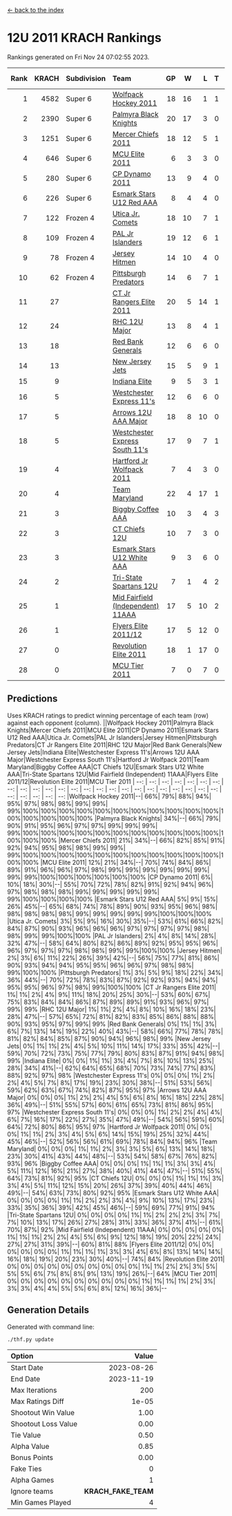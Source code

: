 [<- back to the index](readme.md)
# 12U 2011 KRACH Rankings
Rankings generated on Fri Nov 24 07:02:55 2023.

Rank|KRACH|Subdivision|Team|GP|W|L|T|OTW|OTL|SoS|Exp Wins|Win Diff
---:|---:|:---|:---|---:|---:|---:|---:|---:|---:|---:|---:|---:
1|4582|Super 6|[Wolfpack Hockey 2011](https://gamesheetstats.com/seasons/3664/teams/140937/schedule)|18|16|1|1|0|0|527|17.3|-0.0
2|2390|Super 6|[Palmyra Black Knights](https://gamesheetstats.com/seasons/3664/teams/140949/schedule)|20|17|3|0|0|0|733|17.8|-0.0
3|1251|Super 6|[Mercer Chiefs 2011](https://gamesheetstats.com/seasons/3664/teams/140936/schedule)|18|12|5|1|0|1|1111|13.3|-0.0
4|646|Super 6|[MCU Elite 2011](https://gamesheetstats.com/seasons/3664/teams/140929/schedule)|6|3|3|0|2|0|1674|3.8|-0.0
5|280|Super 6|[CP Dynamo 2011](https://gamesheetstats.com/seasons/3664/teams/140944/schedule)|13|9|4|0|0|0|1007|9.8|-0.0
6|226|Super 6|[Esmark Stars U12 Red AAA](https://gamesheetstats.com/seasons/3664/teams/140951/schedule)|8|4|4|0|1|0|1315|4.8|-0.0
7|122|Frozen 4|[Utica Jr. Comets](https://gamesheetstats.com/seasons/3664/teams/140945/schedule)|18|10|7|1|1|0|885|11.3|-0.0
8|109|Frozen 4|[PAL Jr Islanders](https://gamesheetstats.com/seasons/3664/teams/140943/schedule)|19|12|6|1|2|0|389|13.3|-0.0
9|78|Frozen 4|[Jersey Hitmen](https://gamesheetstats.com/seasons/3664/teams/140938/schedule)|14|10|4|0|1|0|65|10.8|-0.0
10|62|Frozen 4|[Pittsburgh Predators](https://gamesheetstats.com/seasons/3664/teams/140950/schedule)|14|6|7|1|0|0|1109|7.3|-0.0
11|27||[CT Jr Rangers Elite 2011](https://gamesheetstats.com/seasons/3664/teams/140931/schedule)|20|5|14|1|0|1|879|6.3|-0.0
12|24||[RHC 12U Major](https://gamesheetstats.com/seasons/3664/teams/140941/schedule)|13|8|4|1|0|1|37|9.4|0.0
13|18||[Red Bank Generals](https://gamesheetstats.com/seasons/3664/teams/140940/schedule)|12|6|6|0|0|1|71|6.8|-0.0
14|13||[New Jersey Jets](https://gamesheetstats.com/seasons/3664/teams/140939/schedule)|15|5|9|1|2|0|65|6.3|-0.0
15|9||[Indiana Elite](https://gamesheetstats.com/seasons/3664/teams/144353/schedule)|9|5|3|1|0|0|27|6.4|0.0
16|5||[Westchester Express 11's](https://gamesheetstats.com/seasons/3664/teams/140948/schedule)|12|6|6|0|0|1|60|6.9|0.0
17|5||[Arrows 12U AAA Major](https://gamesheetstats.com/seasons/3664/teams/140946/schedule)|18|8|10|0|1|1|58|8.9|0.0
18|5||[Westchester Express South 11's](https://gamesheetstats.com/seasons/3664/teams/140947/schedule)|17|9|7|1|0|0|33|10.4|0.0
19|4||[Hartford Jr Wolfpack 2011](https://gamesheetstats.com/seasons/3664/teams/140935/schedule)|7|4|3|0|1|0|7|4.9|0.0
20|4||[Team Maryland](https://gamesheetstats.com/seasons/3664/teams/140954/schedule)|22|4|17|1|0|2|854|5.4|0.0
21|3||[Biggby Coffee AAA](https://gamesheetstats.com/seasons/3664/teams/144351/schedule)|10|3|4|3|0|0|5|5.4|0.0
22|3||[CT Chiefs 12U](https://gamesheetstats.com/seasons/3664/teams/140934/schedule)|10|7|3|0|1|0|2|7.9|0.0
23|3||[Esmark Stars U12 White AAA](https://gamesheetstats.com/seasons/3664/teams/140952/schedule)|9|3|6|0|0|1|14|3.9|0.0
24|2||[Tri-State Spartans 12U](https://gamesheetstats.com/seasons/3664/teams/144352/schedule)|7|1|4|2|0|0|4|2.9|0.0
25|1||[Mid Fairfield (Independent) 11AAA](https://gamesheetstats.com/seasons/3664/teams/140933/schedule)|17|5|10|2|0|1|12|6.9|0.0
26|1||[Flyers Elite 2011/12](https://gamesheetstats.com/seasons/3664/teams/140942/schedule)|17|5|12|0|0|2|5|5.9|0.0
27|0||[Revolution Elite 2011](https://gamesheetstats.com/seasons/3664/teams/140953/schedule)|18|1|17|0|0|0|6|1.9|0.0
28|0||[MCU Tier 2011](https://gamesheetstats.com/seasons/3664/teams/140932/schedule)|7|0|7|0|0|0|2|0.9|0.0

## Predictions
Uses KRACH ratings to predict winning percentage of each team (row) against each opponent (column).
||Wolfpack Hockey 2011|Palmyra Black Knights|Mercer Chiefs 2011|MCU Elite 2011|CP Dynamo 2011|Esmark Stars U12 Red AAA|Utica Jr. Comets|PAL Jr Islanders|Jersey Hitmen|Pittsburgh Predators|CT Jr Rangers Elite 2011|RHC 12U Major|Red Bank Generals|New Jersey Jets|Indiana Elite|Westchester Express 11's|Arrows 12U AAA Major|Westchester Express South 11's|Hartford Jr Wolfpack 2011|Team Maryland|Biggby Coffee AAA|CT Chiefs 12U|Esmark Stars U12 White AAA|Tri-State Spartans 12U|Mid Fairfield (Independent) 11AAA|Flyers Elite 2011/12|Revolution Elite 2011|MCU Tier 2011
| --: | --: | --: | --: | --: | --: | --: | --: | --: | --: | --: | --: | --: | --: | --: | --: | --: | --: | --: | --: | --: | --: | --: | --: | --: | --: | --: | --: | --: 
|Wolfpack Hockey 2011|--| 66%| 79%| 88%| 94%| 95%| 97%| 98%| 98%| 99%| 99%| 99%|100%|100%|100%|100%|100%|100%|100%|100%|100%|100%|100%|100%|100%|100%|100%|100%
|Palmyra Black Knights| 34%|--| 66%| 79%| 90%| 91%| 95%| 96%| 97%| 97%| 99%| 99%| 99%| 99%|100%|100%|100%|100%|100%|100%|100%|100%|100%|100%|100%|100%|100%|100%
|Mercer Chiefs 2011| 21%| 34%|--| 66%| 82%| 85%| 91%| 92%| 94%| 95%| 98%| 98%| 99%| 99%| 99%|100%|100%|100%|100%|100%|100%|100%|100%|100%|100%|100%|100%|100%
|MCU Elite 2011| 12%| 21%| 34%|--| 70%| 74%| 84%| 86%| 89%| 91%| 96%| 96%| 97%| 98%| 99%| 99%| 99%| 99%| 99%| 99%| 99%| 99%|100%|100%|100%|100%|100%|100%
|CP Dynamo 2011|  6%| 10%| 18%| 30%|--| 55%| 70%| 72%| 78%| 82%| 91%| 92%| 94%| 96%| 97%| 98%| 98%| 98%| 99%| 99%| 99%| 99%| 99%| 99%|100%|100%|100%|100%
|Esmark Stars U12 Red AAA|  5%|  9%| 15%| 26%| 45%|--| 65%| 68%| 74%| 78%| 89%| 90%| 93%| 95%| 96%| 98%| 98%| 98%| 98%| 98%| 99%| 99%| 99%| 99%| 99%|100%|100%|100%
|Utica Jr. Comets|  3%|  5%|  9%| 16%| 30%| 35%|--| 53%| 61%| 66%| 82%| 84%| 87%| 90%| 93%| 96%| 96%| 96%| 97%| 97%| 97%| 97%| 98%| 98%| 99%| 99%|100%|100%
|PAL Jr Islanders|  2%|  4%|  8%| 14%| 28%| 32%| 47%|--| 58%| 64%| 80%| 82%| 86%| 89%| 92%| 95%| 95%| 96%| 96%| 97%| 97%| 97%| 98%| 98%| 99%| 99%|100%|100%
|Jersey Hitmen|  2%|  3%|  6%| 11%| 22%| 26%| 39%| 42%|--| 56%| 75%| 77%| 81%| 86%| 90%| 93%| 94%| 94%| 95%| 95%| 96%| 96%| 97%| 98%| 98%| 99%|100%|100%
|Pittsburgh Predators|  1%|  3%|  5%|  9%| 18%| 22%| 34%| 36%| 44%|--| 70%| 72%| 78%| 83%| 87%| 92%| 92%| 93%| 94%| 94%| 95%| 95%| 96%| 97%| 98%| 99%|100%|100%
|CT Jr Rangers Elite 2011|  1%|  1%|  2%|  4%|  9%| 11%| 18%| 20%| 25%| 30%|--| 53%| 60%| 67%| 75%| 83%| 84%| 84%| 86%| 87%| 89%| 89%| 91%| 93%| 96%| 97%| 99%| 99%
|RHC 12U Major|  1%|  1%|  2%|  4%|  8%| 10%| 16%| 18%| 23%| 28%| 47%|--| 57%| 65%| 72%| 81%| 82%| 83%| 85%| 86%| 88%| 88%| 90%| 93%| 95%| 97%| 99%| 99%
|Red Bank Generals|  0%|  1%|  1%|  3%|  6%|  7%| 13%| 14%| 19%| 22%| 40%| 43%|--| 58%| 66%| 77%| 78%| 78%| 81%| 82%| 84%| 85%| 87%| 90%| 94%| 96%| 98%| 99%
|New Jersey Jets|  0%|  1%|  1%|  2%|  4%|  5%| 10%| 11%| 14%| 17%| 33%| 35%| 42%|--| 59%| 70%| 72%| 73%| 75%| 77%| 79%| 80%| 83%| 87%| 91%| 94%| 98%| 99%
|Indiana Elite|  0%|  0%|  1%|  1%|  3%|  4%|  7%|  8%| 10%| 13%| 25%| 28%| 34%| 41%|--| 62%| 64%| 65%| 68%| 70%| 73%| 74%| 77%| 83%| 88%| 92%| 97%| 98%
|Westchester Express 11's|  0%|  0%|  0%|  1%|  2%|  2%|  4%|  5%|  7%|  8%| 17%| 19%| 23%| 30%| 38%|--| 51%| 53%| 56%| 59%| 62%| 63%| 67%| 74%| 82%| 87%| 95%| 97%
|Arrows 12U AAA Major|  0%|  0%|  0%|  1%|  2%|  2%|  4%|  5%|  6%|  8%| 16%| 18%| 22%| 28%| 36%| 49%|--| 51%| 55%| 57%| 60%| 61%| 65%| 73%| 81%| 86%| 95%| 97%
|Westchester Express South 11's|  0%|  0%|  0%|  1%|  2%|  2%|  4%|  4%|  6%|  7%| 16%| 17%| 22%| 27%| 35%| 47%| 49%|--| 54%| 56%| 59%| 60%| 64%| 72%| 80%| 86%| 95%| 97%
|Hartford Jr Wolfpack 2011|  0%|  0%|  0%|  1%|  1%|  2%|  3%|  4%|  5%|  6%| 14%| 15%| 19%| 25%| 32%| 44%| 45%| 46%|--| 52%| 56%| 56%| 61%| 69%| 78%| 84%| 94%| 96%
|Team Maryland|  0%|  0%|  0%|  1%|  1%|  2%|  3%|  3%|  5%|  6%| 13%| 14%| 18%| 23%| 30%| 41%| 43%| 44%| 48%|--| 53%| 54%| 58%| 67%| 76%| 82%| 93%| 96%
|Biggby Coffee AAA|  0%|  0%|  0%|  1%|  1%|  1%|  3%|  3%|  4%|  5%| 11%| 12%| 16%| 21%| 27%| 38%| 40%| 41%| 44%| 47%|--| 51%| 55%| 64%| 73%| 81%| 92%| 95%
|CT Chiefs 12U|  0%|  0%|  0%|  1%|  1%|  1%|  3%|  3%|  4%|  5%| 11%| 12%| 15%| 20%| 26%| 37%| 39%| 40%| 44%| 46%| 49%|--| 54%| 63%| 73%| 80%| 92%| 95%
|Esmark Stars U12 White AAA|  0%|  0%|  0%|  0%|  1%|  1%|  2%|  2%|  3%|  4%|  9%| 10%| 13%| 17%| 23%| 33%| 35%| 36%| 39%| 42%| 45%| 46%|--| 59%| 69%| 77%| 91%| 94%
|Tri-State Spartans 12U|  0%|  0%|  0%|  0%|  1%|  1%|  2%|  2%|  2%|  3%|  7%|  7%| 10%| 13%| 17%| 26%| 27%| 28%| 31%| 33%| 36%| 37%| 41%|--| 61%| 70%| 87%| 92%
|Mid Fairfield (Independent) 11AAA|  0%|  0%|  0%|  0%|  0%|  1%|  1%|  1%|  2%|  2%|  4%|  5%|  6%|  9%| 12%| 18%| 19%| 20%| 22%| 24%| 27%| 27%| 31%| 39%|--| 60%| 81%| 88%
|Flyers Elite 2011/12|  0%|  0%|  0%|  0%|  0%|  0%|  1%|  1%|  1%|  1%|  3%|  3%|  4%|  6%|  8%| 13%| 14%| 14%| 16%| 18%| 19%| 20%| 23%| 30%| 40%|--| 74%| 84%
|Revolution Elite 2011|  0%|  0%|  0%|  0%|  0%|  0%|  0%|  0%|  0%|  0%|  1%|  1%|  2%|  2%|  3%|  5%|  5%|  5%|  6%|  7%|  8%|  8%|  9%| 13%| 19%| 26%|--| 64%
|MCU Tier 2011|  0%|  0%|  0%|  0%|  0%|  0%|  0%|  0%|  0%|  0%|  1%|  1%|  1%|  1%|  2%|  3%|  3%|  3%|  4%|  4%|  5%|  5%|  6%|  8%| 12%| 16%| 36%|--

## Generation Details

Generated with command line:
```
./thf.py update
```

| Option | Value |
| :----- | ----: |
| Start Date | 2023-08-26 |
| End Date | 2023-11-19 |
| Max Iterations | 200 |
| Max Ratings Diff | 1e-05 |
| Shootout Win Value | 1.00 |
| Shootout Loss Value | 0.00 |
| Tie Value | 0.50 |
| Alpha Value | 0.85 |
| Bonus Points | 0.00 |
| Fake Ties | 0 |
| Alpha Games | 1 |
| Ignore teams | __KRACH_FAKE_TEAM__ |
| Min Games Played | 4 |

